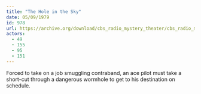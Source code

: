 ```yaml
---
title: "The Hole in the Sky"
date: 05/09/1979
id: 978
url: https://archive.org/download/cbs_radio_mystery_theater/cbs_radio_mystery_theater-0951-1000.zip/cbs_radio_mystery_theater-0951-1000%2Fcbsrmt_0978_the_hole_in_the_sky.mp3
actors:
  - 49
  - 155
  - 95
  - 151
---
```

Forced to take on a job smuggling contraband, an ace pilot must take a short-cut through a dangerous wormhole to get to his destination on schedule.
